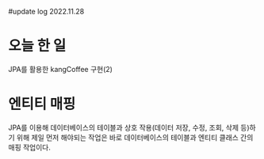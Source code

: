 #update log 2022.11.28

# 오늘 한 일
JPA를 활용한 kangCoffee 구현(2)

# 엔티티 매핑
JPA를 이용해 데이터베이스의 테이블과 상호 작용(데이터 저장, 수정, 조회, 삭제 등)하기 위해 제일 먼저 해야되는 작업은 바로 데이터베이스의 테이블과 엔티티 클래스 간의 매핑 작업이다.
